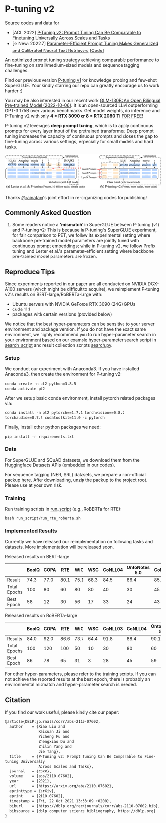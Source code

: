 # P-tuning v2


Source codes and data for
* [ACL 2022] [P-Tuning v2: Prompt Tuning Can Be Comparable to Finetuning Universally Across Scales and Tasks](https://arxiv.org/abs/2110.07602) 
* [⭐️ New: 2022.7] [Parameter-Efficient Prompt Tuning Makes Generalized and Calibrated Neural Text Retrievers](https://arxiv.org/pdf/2207.07087.pdf)  [[Code]](https://github.com/THUDM/P-tuning-v2/tree/main/PT-Retrieval)

An optimized prompt tuning strategy achieving comparable performance to fine-tuning on small/medium-sized models and sequence tagging challenges. 

Find our previous version [P-tuning v1](https://github.com/THUDM/P-tuning) for knowledge probing and few-shot SuperGLUE. Your kindly starring our repo can greatly encourage us to work harder :)

You may be also interested in our recent work [GLM-130B: An Open Bilingual Pre-trained Model (2022-10-06)](https://arxiv.org/abs/2210.02414). It is an open-sourced LLM outperforming GPT-3 175B over various benchmarks. Get model weights, do inference and P-Tuning v2 with only **4 * RTX 3090 or 8 * RTX 2080 Ti** [FOR FREE](https://github.com/THUDM/GLM-130B)!

P-tuning v2 leverages **deep prompt tuning**, which is to apply continuous prompts for every layer input of the pretrained transformer. 
Deep prompt tuning increases the capacity of continuous prompts and closes the gap to fine-tuning across various settings, especially for small models and hard tasks.

![](figures/P-tuning-v2.png)

Thanks [@rainatam](https://github.com/rainatam)'s joint effort in re-organizing codes for publishing!

## Commonly Asked Question
1. Some readers notice a **'mismatch'** in SuperGLUE between P-tuning (v1) and P-tuning v2: This is because in P-tuning's SuperGLUE experiment, for fair comparison to PET, we follow its experimental setting where backbone pre-trained model parameters are jointly tuned with continuous prompt embeddings; while in P-tuning v2, we follow Prefix tuning and Lester et al.'s parameter-efficient setting where backbone pre-trained model parameters are frozen.

## Reproduce Tips
Since experiments reported in our paper are all conducted on NVIDIA DGX-A100 servers (which might be difficult to acquire), 
we reimplement P-tuning v2's results on BERT-large/RoBERTa-large with:

* Ubuntu servers with NVIDIA GeForce RTX 3090 (24G) GPUs
* cuda 11.1
* packages with certain versions (provided below)

We notice that the best hyper-parameters can be sensitive to your server environment and package version. 
If you do not have the exact same environment, we highly recommend you to run hyper-parameter search in your environment
based on our example hyper-parameter search script in [search_script](search_script) and result collection scripts [search.py](search.py).

### Setup
We conduct our experiment with Anaconda3. If you have installed Anaconda3, then create the environment for P-tuning v2:

```shell
conda create -n pt2 python=3.8.5
conda activate pt2
```

After we setup basic conda environment, install pytorch related packages via:

```shell
conda install -n pt2 pytorch==1.7.1 torchvision==0.8.2 torchaudio==0.7.2 cudatoolkit=11.0 -c pytorch
```

Finally, install other python packages we need:

```shell
pip install -r requirements.txt
```

### Data
For SuperGLUE and SQuAD datasets, we download them from the Huggingface Datasets APIs (embedded in our codes).

For sequence tagging (NER, SRL) datasets, we prepare a non-official packup [here](https://zenodo.org/record/6318701/files/P-tuning-v2_data.tar.gz?download=1). 
After downloading, unzip the packup to the project root.
Please use at your own risk.

### Training
Run training scripts in [run_script](run_script) (e.g., RoBERTa for RTE):

```shell
bash run_script/run_rte_roberta.sh
```

### Implemented Results
Currently we have released our reimplementation on following tasks and datasets. More implementation will be released soon.

Released results on BERT-large

|              | BoolQ | COPA | RTE  | WiC  | WSC  | CoNLL04 | OntoNotes 5.0 | CoNLL12 |
|--------------|-------|------|------|------|------|---------|---------------|---------|
| Result       | 74.3  | 77.0 | 80.1 | 75.1 | 68.3 | 84.5    | 86.4          | 85.3    |
| Total Epochs | 100   | 80   | 60   | 80   | 80   | 40      | 30            | 45      |
| Best Epoch   | 58    | 12   | 30   | 56   | 17   | 33      | 24            | 43      |

Released results on RoBERTa-large

|              | BoolQ | COPA | RTE  | WiC  | WSC  | CoNLL03 | CoNLL04 | OntoNotes 5.0 | CoNLL12 | CoNLL05 WSJ | CoNLL05 Brown | SQuAD 1.1 | SQuAD 2.0 |
|--------------|-------|------|------|------|------|---------|---------|---------------|---------|-------------|---------------|-----------|-----------|
| Results      | 84.0  | 92.0 | 86.6 | 73.7 | 64.4 | 91.8    | 88.4    | 90.1          | 84.7    | 89.4        | 83.9          | 88.1/94.2 | 81.3/84.7 |
| Total Epochs | 100   | 120  | 100  | 50   | 10   | 30      | 80      | 60            | 45      | 15          | -             | 30        | 10        |
| Best Epoch   | 86    | 78   | 65   | 31   | 3    | 28      | 45      | 59            | 37      | 13          | -             | 24        | 9         |

For other hyper-parameters, please refer to the training scripts. 
If you can not achieve the reported results at the best epoch, there is probably an environmental mismatch and hyper-parameter search is needed.

## Citation

If you find our work useful, please kindly cite our paper:

```
@article{DBLP:journals/corr/abs-2110-07602,
  author    = {Xiao Liu and
               Kaixuan Ji and
               Yicheng Fu and
               Zhengxiao Du and
               Zhilin Yang and
               Jie Tang},
  title     = {P-Tuning v2: Prompt Tuning Can Be Comparable to Fine-tuning Universally
               Across Scales and Tasks},
  journal   = {CoRR},
  volume    = {abs/2110.07602},
  year      = {2021},
  url       = {https://arxiv.org/abs/2110.07602},
  eprinttype = {arXiv},
  eprint    = {2110.07602},
  timestamp = {Fri, 22 Oct 2021 13:33:09 +0200},
  biburl    = {https://dblp.org/rec/journals/corr/abs-2110-07602.bib},
  bibsource = {dblp computer science bibliography, https://dblp.org}
}
```
